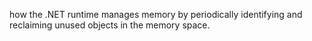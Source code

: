 how the .NET runtime manages memory by periodically identifying and reclaiming unused objects in the memory space.